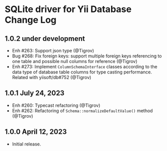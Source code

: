 # SQLite driver for Yii Database Change Log

## 1.0.2 under development

- Enh #263: Support json type (@Tigrov)
- Bug #268: Fix foreign keys: support multiple foreign keys referencing to one table and possible null columns for reference (@Tigrov)
- Enh #273: Implement `ColumnSchemaInterface` classes according to the data type of database table columns
  for type casting performance. Related with yiisoft/db#752 (@Tigrov)

## 1.0.1 July 24, 2023

- Enh #260: Typecast refactoring (@Tigrov)
- Enh #262: Refactoring of `Schema::normalizeDefaultValue()` method (@Tigrov)

## 1.0.0 April 12, 2023

- Initial release.
